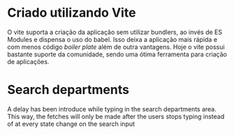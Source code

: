 # Criado utilizando Vite

O vite suporta a criação da aplicação sem utilizar bundlers, ao invés de ES Modules e dispensa o uso do babel.
Isso deixa a aplicação mais rápida e com menos código _boiler plate_ além de outra vantagens. Hoje o vite possui bastante suporte da comunidade, sendo uma ótima ferramenta para criação de aplicações.

# Search departments

A delay has been introduce while typing in the search departments area. This way, the fetches will only be made after the users stops typing instead of at every state change on the search input
